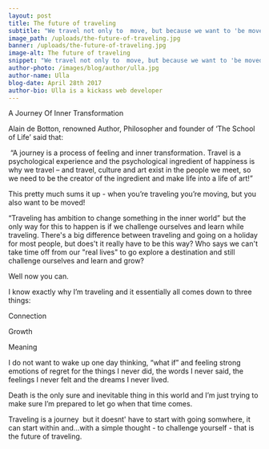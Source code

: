 ```yaml
---
layout: post
title: The future of traveling
subtitle: "We travel not only to  move, but because we want to 'be moved'"
image_path: /uploads/the-future-of-traveling.jpg
banner: /uploads/the-future-of-traveling.jpg
image-alt: The future of traveling
snippet: "We travel not only to  move, but because we want to 'be moved'"
author-photo: /images/blog/author/ulla.jpg
author-name: Ulla
blog-date: April 28th 2017
author-bio: Ulla is a kickass web developer
---
```



A Journey Of Inner Transformation&nbsp;

Alain de Botton, renowned Author, Philosopher and founder of ‘The School of Life’ said that:

&nbsp;“A journey is a process of feeling and inner transformation . Travel is a psychological experience and the psychological ingredient of happiness is why we travel – and travel, culture and art exist in the people we meet, so we need to be the creator of the ingredient and make life into a life of art!”

This pretty much sums it up - when you’re traveling you’re moving, but you also want to be moved!&nbsp;

“Traveling has ambition to change something in the inner world”  but the only way for this to happen is if we challenge ourselves and learn while traveling. There's a big difference between traveling and going on a holiday for most people, but does't it really have to be this way? Who says we can't take time off from our "real lives" to go explore a destination and still challenge ourselves and learn and grow?

Well now you can.

I know exactly why I’m traveling and it essentially all comes down to three things:

Connection

Growth

Meaning

I do not want to wake up one day thinking, “what if” and feeling strong emotions of regret for the things I never did, the words I never said, the feelings I never felt and the dreams I never lived.

Death is the only sure and inevitable thing in this world and I’m just trying to make sure I’m prepared to let go when that time comes.

Traveling is a journey &nbsp;but it doesnt' have to start with going somwhere, it can start within and…with a simple thought - to challenge yourself - that is the future of traveling.